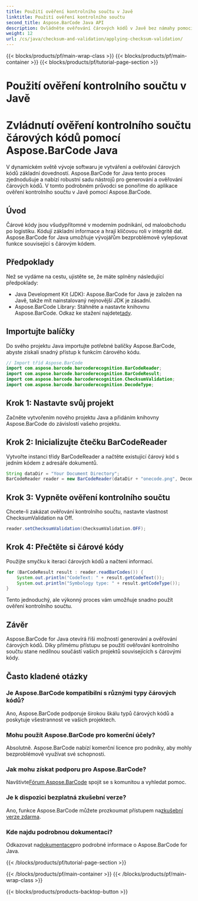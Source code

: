 ```yaml
---
title: Použití ověření kontrolního součtu v Javě
linktitle: Použití ověření kontrolního součtu
second_title: Aspose.BarCode Java API
description: Ovládněte ověřování čárových kódů v Javě bez námahy pomocí Aspose.BarCode. Podrobný průvodce ověřením kontrolního součtu. Zvyšte integritu dat svého softwaru!
weight: 12
url: /cs/java/checksum-and-validation/applying-checksum-validation/
---
```


{{< blocks/products/pf/main-wrap-class >}}
{{< blocks/products/pf/main-container >}}
{{< blocks/products/pf/tutorial-page-section >}}

# Použití ověření kontrolního součtu v Javě

# Zvládnutí ověření kontrolního součtu čárových kódů pomocí Aspose.BarCode Java

V dynamickém světě vývoje softwaru je vytváření a ověřování čárových kódů základní dovedností. Aspose.BarCode for Java tento proces zjednodušuje a nabízí robustní sadu nástrojů pro generování a ověřování čárových kódů. V tomto podrobném průvodci se ponoříme do aplikace ověření kontrolního součtu v Javě pomocí Aspose.BarCode.

## Úvod

Čárové kódy jsou všudypřítomné v moderním podnikání, od maloobchodu po logistiku. Kódují základní informace a hrají klíčovou roli v integritě dat. Aspose.BarCode for Java umožňuje vývojářům bezproblémově vylepšovat funkce související s čárovým kódem.

## Předpoklady

Než se vydáme na cestu, ujistěte se, že máte splněny následující předpoklady:

- Java Development Kit (JDK): Aspose.BarCode for Java je založen na Javě, takže mít nainstalovaný nejnovější JDK je zásadní.
-  Aspose.BarCode Library: Stáhněte a nastavte knihovnu Aspose.BarCode. Odkaz ke stažení najdete[tady](https://releases.aspose.com/barcode/java/).

## Importujte balíčky

Do svého projektu Java importujte potřebné balíčky Aspose.BarCode, abyste získali snadný přístup k funkcím čárového kódu.

```java
// Import tříd Aspose.BarCode
import com.aspose.barcode.barcoderecognition.BarCodeReader;
import com.aspose.barcode.barcoderecognition.BarCodeResult;
import com.aspose.barcode.barcoderecognition.ChecksumValidation;
import com.aspose.barcode.barcoderecognition.DecodeType;
```

## Krok 1: Nastavte svůj projekt

Začněte vytvořením nového projektu Java a přidáním knihovny Aspose.BarCode do závislostí vašeho projektu.

## Krok 2: Inicializujte čtečku BarCodeReader

Vytvořte instanci třídy BarCodeReader a načtěte existující čárový kód s jedním kódem z adresáře dokumentů.

```java
String dataDir = "Your Document Directory";
BarCodeReader reader = new BarCodeReader(dataDir + "onecode.png", DecodeType.ONE_CODE);
```

## Krok 3: Vypněte ověření kontrolního součtu

Chcete-li zakázat ověřování kontrolního součtu, nastavte vlastnost ChecksumValidation na Off.

```java
reader.setChecksumValidation(ChecksumValidation.OFF);
```

## Krok 4: Přečtěte si čárové kódy

Použijte smyčku k iteraci čárových kódů a načtení informací.

```java
for (BarCodeResult result : reader.readBarCodes()) {
    System.out.println("CodeText: " + result.getCodeText());
    System.out.println("Symbology type: " + result.getCodeType());
}
```

Tento jednoduchý, ale výkonný proces vám umožňuje snadno použít ověření kontrolního součtu.

## Závěr

Aspose.BarCode for Java otevírá říši možností generování a ověřování čárových kódů. Díky přímému přístupu se použití ověřování kontrolního součtu stane nedílnou součástí vašich projektů souvisejících s čárovými kódy.

## Často kladené otázky

### Je Aspose.BarCode kompatibilní s různými typy čárových kódů?
Ano, Aspose.BarCode podporuje širokou škálu typů čárových kódů a poskytuje všestrannost ve vašich projektech.

### Mohu použít Aspose.BarCode pro komerční účely?
Absolutně. Aspose.BarCode nabízí komerční licence pro podniky, aby mohly bezproblémově využívat své schopnosti.

### Jak mohu získat podporu pro Aspose.BarCode?
 Navštivte[Fórum Aspose.BarCode](https://forum.aspose.com/c/barcode/13) spojit se s komunitou a vyhledat pomoc.

### Je k dispozici bezplatná zkušební verze?
 Ano, funkce Aspose.BarCode můžete prozkoumat přístupem na[zkušební verze zdarma](https://releases.aspose.com/).

### Kde najdu podrobnou dokumentaci?
 Odkazovat na[dokumentace](https://reference.aspose.com/barcode/java/)pro podrobné informace o Aspose.BarCode for Java.


{{< /blocks/products/pf/tutorial-page-section >}}

{{< /blocks/products/pf/main-container >}}
{{< /blocks/products/pf/main-wrap-class >}}

{{< blocks/products/products-backtop-button >}}
